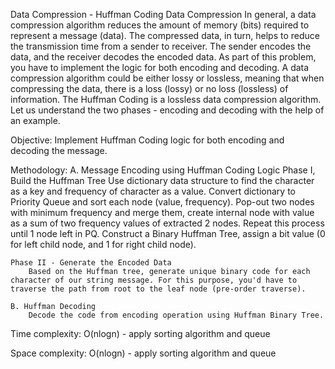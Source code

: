 Data Compression - Huffman Coding
	Data Compression
	In general, a data compression algorithm reduces the amount of memory (bits) required to represent a message (data). The compressed data, in turn, helps to reduce the transmission time from a sender to receiver. 
	The sender encodes the data, and the receiver decodes the encoded data. As part of this problem, you have to implement the logic for both encoding and decoding.
	A data compression algorithm could be either lossy or lossless, meaning that when compressing the data, there is a loss (lossy) or no loss (lossless) of information. 
	The Huffman Coding is a lossless data compression algorithm. Let us understand the two phases - encoding and decoding with the help of an example.
	
Objective:
	Implement Huffman Coding logic for both encoding and decoding the message. 
	 
Methodology:
	A. Message Encoding using Huffman Coding Logic
	Phase I, Build the Huffman Tree
		Use dictionary data structure to find the character as a key and frequency of character as a value.
		Convert dictionary to Priority Queue and sort each node (value, frequency). Pop-out two nodes with minimum frequency and merge them, create internal node with value as a sum of two frequency values of extracted 2 nodes.
		Repeat this process until 1 node left in PQ. Construct a Binary Huffman Tree, assign a bit value (0 for left child node, and 1 for right child node).
	
	Phase II - Generate the Encoded Data
		Based on the Huffman tree, generate unique binary code for each character of our string message. For this purpose, you'd have to traverse the path from root to the leaf node (pre-order traverse).
		
	B. Huffman Decoding
		Decode the code from encoding operation using Huffman Binary Tree. 
		
	

Time complexity:
	O(nlogn) - apply sorting algorithm and queue
	
Space complexity:
	O(nlogn) - apply sorting algorithm and queue

